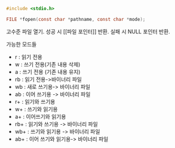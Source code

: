 ~~~c
#include <stdio.h>

FILE *fopen(const char *pathname, const char *mode);
~~~

고수준 파일 열기.
성공 시 [[파일 포인터]] 반환.
실패 시 NULL 포인터 반환.

가능한 모드들
- r : 읽기 전용
- w : 쓰기 전용(기존 내용 삭제)
- a : 쓰기 전용 (기존 내용 유지)
- rb : 읽기 전용->바이너리 파일
- wb : 새로 쓰기용-> 바이너리 파일
- ab : 이어 쓰기용 -> 바이너리 파일
- r+ : 읽기와 쓰기용
- w+ : 쓰기와 읽기용
- a+ : 이어쓰기와 읽기용
- rb+ : 읽기와 쓰기용 -> 바이너리 파일
- wb+ : 쓰기와 읽기용 -> 바이너리 파일
- ab+ : 이어 쓰기와 읽기용-> 바이너리 파일